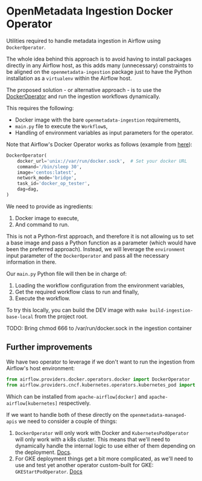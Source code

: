 # OpenMetadata Ingestion Docker Operator

Utilities required to handle metadata ingestion in Airflow using `DockerOperator`.

The whole idea behind this approach is to avoid having to install packages directly
in any Airflow host, as this adds many (unnecessary) constraints to be aligned
on the `openmetadata-ingestion` package just to have the Python installation
as a `virtualenv` within the Airflow host.

The proposed solution - or alternative approach - is to use the
[DockerOperator](https://airflow.apache.org/docs/apache-airflow-providers-docker/stable/_api/airflow/providers/docker/operators/docker/index.html)
and run the ingestion workflows dynamically.

This requires the following:
- Docker image with the bare `openmetadata-ingestion` requirements,
- `main.py` file to execute the `Workflow`s,
- Handling of environment variables as input parameters for the operator.

Note that Airflow's Docker Operator works as follows (example from [here](https://github.com/apache/airflow/blob/providers-docker/3.0.0/tests/system/providers/docker/example_docker.py)):

```python
DockerOperator(
    docker_url='unix://var/run/docker.sock',  # Set your docker URL
    command='/bin/sleep 30',
    image='centos:latest',
    network_mode='bridge',
    task_id='docker_op_tester',
    dag=dag,
)
```

We need to provide as ingredients:
1. Docker image to execute,
2. And command to run.

This is not a Python-first approach, and therefore it is not allowing us to set a base image and pass a Python function
as a parameter (which would have been the preferred approach). Instead, we will leverage the `environment` input
parameter of the `DockerOperator` and pass all the necessary information in there.

Our `main.py` Python file will then be in charge of:
1. Loading the workflow configuration from the environment variables,
2. Get the required workflow class to run and finally,
3. Execute the workflow.

To try this locally, you can build the DEV image with `make build-ingestion-base-local` from the project root.

TODO: Bring chmod 666 to /var/run/docker.sock in the ingestion container

## Further improvements

We have two operator to leverage if we don't want to run the ingestion from Airflow's host environment:

```python
from airflow.providers.docker.operators.docker import DockerOperator
from airflow.providers.cncf.kubernetes.operators.kubernetes_pod import KubernetesPodOperator
```

Which can be installed from `apache-airflow[docker]` and `apache-airflow[kubernetes]` respectively.

If we want to handle both of these directly on the `openmetadata-managed-apis` we need to consider a couple of things:
1. `DockerOperator` will only work with Docker and `KubernetesPodOperator` will only work with a k8s cluster. This means
    that we'll need to dynamically handle the internal logic to use either of them depending on the deployment.
    [Docs](https://airflow.apache.org/docs/apache-airflow-providers-cncf-kubernetes/stable/operators.html).
2. For GKE deployment things get a bit more complicated, as we'll need to use and test yet another operator
    custom-built for GKE: `GKEStartPodOperator`. [Docs](https://airflow.apache.org/docs/apache-airflow-providers-google/stable/operators/cloud/kubernetes_engine.html#howto-operator-gkestartpodoperator)
